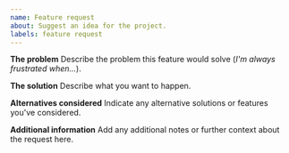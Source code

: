 ```yaml
---
name: Feature request
about: Suggest an idea for the project.
labels: feature request
---
```

**The problem**
Describe the problem this feature would solve (_I'm always frustrated when..._).

**The solution**
Describe what you want to happen.

**Alternatives considered**
Indicate any alternative solutions or features you've considered.

**Additional information**
Add any additional notes or further context about the request here.
